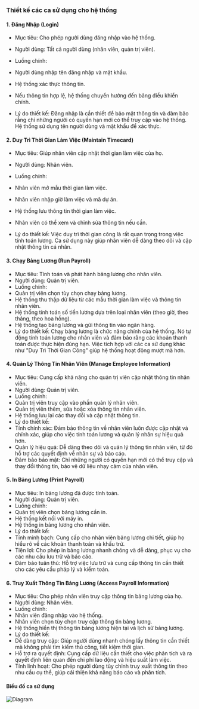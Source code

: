 ### Thiết kế các ca sử dụng cho hệ thống
#### 1. Đăng Nhập (Login)

- Mục tiêu: Cho phép người dùng đăng nhập vào hệ thống.
  
- Người dùng: Tất cả người dùng (nhân viên, quản trị viên).

- Luồng chính:
- Người dùng nhập tên đăng nhập và mật khẩu.
- Hệ thống xác thực thông tin.
- Nếu thông tin hợp lệ, hệ thống chuyển hướng đến bảng điều khiển chính.

- Lý do thiết kế: Đăng nhập là cần thiết để bảo mật thông tin và đảm bảo rằng chỉ những người có quyền hạn mới có thể truy cập vào hệ thống. Hệ thống sử dụng tên người dùng và mật khẩu để xác thực.
  
#### 2. Duy Trì Thời Gian Làm Việc (Maintain Timecard)

- Mục tiêu: Giúp nhân viên cập nhật thời gian làm việc của họ.
  
- Người dùng: Nhân viên.
  
- Luồng chính:
- Nhân viên mở mẫu thời gian làm việc.
- Nhân viên nhập giờ làm việc và mã dự án.
- Hệ thống lưu thông tin thời gian làm việc.
- Nhân viên có thể xem và chỉnh sửa thông tin nếu cần.

- Lý do thiết kế: Việc duy trì thời gian công là rất quan trọng trong việc tính toán lương. Ca sử dụng này giúp nhân viên dễ dàng theo dõi và cập nhật thông tin cá nhân.
#### 3. Chạy Bảng Lương (Run Payroll)
- Mục tiêu: Tính toán và phát hành bảng lương cho nhân viên.
- Người dùng: Quản trị viên.
- Luồng chính:
- Quản trị viên chọn tùy chọn chạy bảng lương.
- Hệ thống thu thập dữ liệu từ các mẫu thời gian làm việc và thông tin nhân viên.
- Hệ thống tính toán số tiền lương dựa trên loại nhân viên (theo giờ, theo tháng, theo hoa hồng).
- Hệ thống tạo bảng lương và gửi thông tin vào ngân hàng.
- Lý do thiết kế: Chạy bảng lương là chức năng chính của hệ thống. Nó tự động tính toán lương cho nhân viên và đảm bảo rằng các khoản thanh toán được thực hiện đúng hạn. Việc tích hợp với các ca sử dụng khác như "Duy Trì Thời Gian Công" giúp hệ thống hoạt động mượt mà hơn.
#### 4. Quản Lý Thông Tin Nhân Viên (Manage Employee Information)
- Mục tiêu: Cung cấp khả năng cho quản trị viên cập nhật thông tin nhân viên.
- Người dùng: Quản trị viên.
- Luồng chính:
- Quản trị viên truy cập vào phần quản lý nhân viên.
- Quản trị viên thêm, sửa hoặc xóa thông tin nhân viên.
- Hệ thống lưu lại các thay đổi và cập nhật thông tin.
- Lý do thiết kế:
- Tính chính xác: Đảm bảo thông tin về nhân viên luôn được cập nhật và chính xác, giúp cho việc tính toán lương và quản lý nhân sự hiệu quả hơn.
- Quản lý hiệu quả: Dễ dàng theo dõi và quản lý thông tin nhân viên, từ đó hỗ trợ các quyết định về nhân sự và báo cáo.
- Đảm bảo bảo mật: Chỉ những người có quyền hạn mới có thể truy cập và thay đổi thông tin, bảo vệ dữ liệu nhạy cảm của nhân viên.
#### 5. In Bảng Lương (Print Payroll)
- Mục tiêu: In bảng lương đã được tính toán.
- Người dùng: Quản trị viên.
- Luồng chính:
- Quản trị viên chọn bảng lương cần in.
- Hệ thống kết nối với máy in.
- Hệ thống in bảng lương cho nhân viên.
- Lý do thiết kế:
- Tính minh bạch: Cung cấp cho nhân viên bảng lương chi tiết, giúp họ hiểu rõ về các khoản thanh toán và khấu trừ.
- Tiện lợi: Cho phép in bảng lương nhanh chóng và dễ dàng, phục vụ cho các nhu cầu lưu trữ và báo cáo.
- Đảm bảo tuân thủ: Hỗ trợ việc lưu trữ và cung cấp thông tin cần thiết cho các yêu cầu pháp lý và kiểm toán.
#### 6. Truy Xuất Thông Tin Bảng Lương (Access Payroll Information)
- Mục tiêu: Cho phép nhân viên truy cập thông tin bảng lương của họ.
- Người dùng: Nhân viên.
- Luồng chính:
- Nhân viên đăng nhập vào hệ thống.
- Nhân viên chọn tùy chọn truy cập thông tin bảng lương.
- Hệ thống hiển thị thông tin bảng lương hiện tại và lịch sử bảng lương.
- Lý do thiết kế:
- Dễ dàng truy cập: Giúp người dùng nhanh chóng lấy thông tin cần thiết mà không phải tìm kiếm thủ công, tiết kiệm thời gian.
- Hỗ trợ ra quyết định: Cung cấp dữ liệu cần thiết cho việc phân tích và ra quyết định liên quan đến chi phí lao động và hiệu suất làm việc.
- Tính linh hoạt: Cho phép người dùng tùy chỉnh truy xuất thông tin theo nhu cầu cụ thể, giúp cải thiện khả năng báo cáo và phân tích.

#### Biểu đồ ca sử dụng
![Diagram](https://www.planttext.com/api/plantuml/png/R96_IWD14CRxVOhX-XJcNodHA284KJp5ThbRxnRsviBkNh68bOMjBo0OnKOKBAno18iBUOzx0b_1IJWb6xBTD_FxlXbcVyhlWR5Sso9JJ8bh2pO7BPFKGYorYApCaV78vXeEix7AdH2Dt8ipYOmj6Ow94X2SSgTpfU3S6Iko06uOq2kCYBYXzlnXVeS9dAJrz6CS03TmCTpnaOF2GQYhTmZJkdoKS2GvmgXwok1IrkLzrBZQlcj8YHC7-_NqXV97Yy_519C6xVZeMR64A7968welmaE9j5BrZ3IYUiF6rlLjnxWzlUTZeQRzhsZ4grsFtshjirl6_auAhTRkwXeRXVPceSzMP__drrN7KrrFzTX0O4n__0i00F__0m00)
